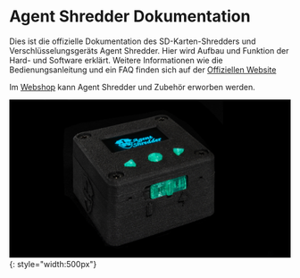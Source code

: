 # Agent Shredder Dokumentation
Dies ist die offizielle Dokumentation des SD-Karten-Shredders und Verschlüsselungsgeräts Agent Shredder. Hier wird Aufbau und Funktion der Hard- und Software erklärt. Weitere Informationen wie die Bedienungsanleitung und ein FAQ finden sich auf der [Offiziellen Website](https://www.agent-shredder.com)

Im [Webshop](https://shop.agent-shredder.com) kann Agent Shredder und Zubehör erworben werden.

![Agent Shredder](../assets/images/Agent_Shredder_Still2.jpg){: style="width:500px"}

